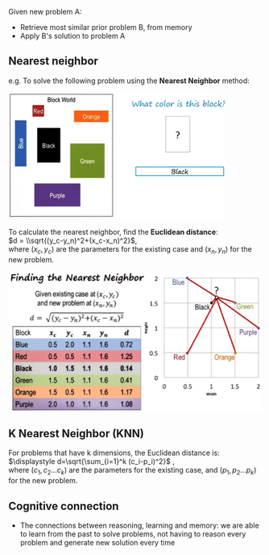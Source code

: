 
Given new problem A:  
- Retrieve most similar prior problem B, from memory
- Apply B's solution to problem A  

## Nearest neighbor  

e.g. To solve the following problem using the **Nearest Neighbor** method:

![problem](img/color-blocks.png)

To calculate the nearest neighbor, find the **Euclidean distance**:  
$d = \\sqrt{(y_c-y_n)^2+(x_c-x_n)^2}$,  
where ($x_c, y_c$) are the parameters for the existing case and ($x_n, y_n$) for the new problem.

![nearest-neighbor](img/color-blocks-nearest-neighbor.png)

## K Nearest Neighbor (KNN)  

For problems that have k dimensions, the Euclidean distance is:  
$\displaystyle d=\sqrt{\sum_{i=1}^k (c_i-p_i)^2}$  ,  
where ($c_1, c_2...c_k$) are the parameters for the existing case, and ($p_1, p_2...p_k$) for the new problem.

## Cognitive connection  

- The connections between reasoning, learning and memory: we are able to learn from the past to solve problems, not having to reason every problem and generate new solution every time